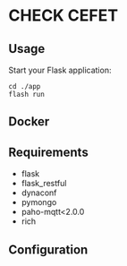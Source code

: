 
# CHECK CEFET


## Usage
Start your Flask application:
   ```
   cd ./app
   flash run
   ```
## Docker 


## Requirements
- flask
- flask_restful
- dynaconf
- pymongo
- paho-mqtt<2.0.0
- rich

## Configuration
